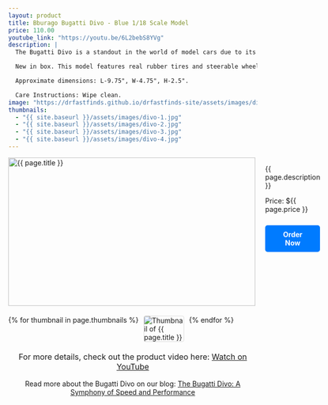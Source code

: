 ```yaml
---
layout: product
title: Bburago Bugatti Divo - Blue 1/18 Scale Model
price: 110.00
youtube_link: "https://youtu.be/6L2bebS8YVg"
description: |
  The Bugatti Divo is a standout in the world of model cars due to its exclusivity and high-performance design. Limited to just 40 real-life units, owning a scale model of the Divo brings a piece of Bugatti’s elite engineering into your collection. With its striking aerodynamic features, including the massive fixed rear wing and advanced cooling systems, the Divo model beautifully captures the essence of a track-focused hypercar. For model car enthusiasts, the Divo represents the perfect combination of luxury, speed, and rarity, making it a must-have for any serious collection.

  New in box. This model features real rubber tires and steerable wheels for an authentic feel. Both the interior and exterior are meticulously detailed, including a functional frunk (front trunk) and doors that open. Made primarily of diecast metal with some plastic components.

  Approximate dimensions: L-9.75", W-4.75", H-2.5".

  Care Instructions: Wipe clean.
image: "https://drfastfinds.github.io/drfastfinds-site/assets/images/divo.jpg"
thumbnails:
  - "{{ site.baseurl }}/assets/images/divo-1.jpg"
  - "{{ site.baseurl }}/assets/images/divo-2.jpg"
  - "{{ site.baseurl }}/assets/images/divo-3.jpg"
  - "{{ site.baseurl }}/assets/images/divo-4.jpg"
---
```


<div class="product-detail">
    <div class="product-image-box">
        <img class="main-image" src="{{ page.image }}" alt="{{ page.title }}">
    </div>
    <div class="product-text">
        <p>{{ page.description }}</p>
        <p>Price: ${{ page.price }}</p>
        <a href="{{ site.baseurl }}/order/" class="buy-now">Order Now</a>
    </div>
</div>

<div class="thumbnail-carousel">
    {% for thumbnail in page.thumbnails %}
    <img class="thumbnail" src="{{ thumbnail }}" alt="Thumbnail of {{ page.title }}">
    {% endfor %}
</div>

<div style="text-align: center;">
    <p class="youtube-link">For more details, check out the product video here: 
        <a href="{{ page.youtube_link }}" target="_blank">Watch on YouTube</a>
    </p>
    <p>Read more about the Bugatti Divo on our blog: 
        <a href="{{ site.baseurl }}/2024/09/06/my-first-post.html">The Bugatti Divo: A Symphony of Speed and Performance</a>
    </p>
</div>

<style>
.product-detail {
    display: flex;
    align-items: flex-start;
    gap: 20px;
    margin-bottom: 20px;
}

.product-image-box {
    flex-shrink: 0;
    width: 500px; 
    height: 300px; 
    overflow: hidden; 
}

.main-image {
    width: 100%; 
    height: 100%; 
    object-fit: contain; 
    display: block;
}

.product-text {
    max-width: 400px;
    flex-grow: 1;
}

.thumbnail-carousel {
    margin-top: 20px;
    display: flex;
    flex-wrap: wrap; 
    gap: 10px;
    justify-content: flex-start;
}

.thumbnail {
    max-width: 80px;
    cursor: pointer;
    border: 1px solid #ddd;
    border-radius: 4px;
}

.youtube-link {
    text-align: center;
    margin-top: 20px;
    font-size: 16px;
}

.buy-now {
    display: inline-block;
    padding: 10px 20px;
    margin-top: 10px;
    background-color: #007bff;
    color: #fff;
    text-decoration: none;
    border-radius: 5px;
    font-weight: bold;
    text-align: center;
}

.buy-now:hover {
    background-color: #0056b3;
}
</style>

<script>
document.addEventListener('DOMContentLoaded', function() {
    const mainImage = document.querySelector('.main-image');
    const thumbnails = document.querySelectorAll('.thumbnail');

    thumbnails.forEach(thumbnail => {
        thumbnail.addEventListener('click', function() {
            mainImage.src = this.src;
        });
    });
});
</script>
